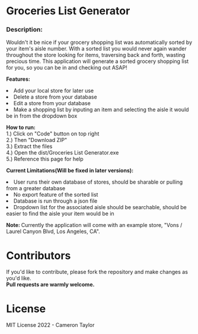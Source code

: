 # Groceries List Generator
<div>
    <h3>Description:</h3> <p>Wouldn't it be nice if your grocery shopping list was automatically sorted by your item's aisle number.
    With a sorted list you would never again wander throughout the store looking for items, traversing back and forth, wasting precious time.
    This application will generate a sorted grocery shopping list for you, so you can be in and checking out ASAP!</p>
    <p><b>Features: </b>
    <li>Add your local store for later use</li>
    <li>Delete a store from your database</li>
    <li>Edit a store from your database</li>
    <li>Make a shopping list by inputing an item and selecting the aisle it would be in from the dropdown box</li>
    <p>
    <!-- <img src="media/screenshot.PNG" alt="MainMenu" width="900" height="800"><br> -->
    <p><b>How to run:</b>
    <br>1.) Click on "Code" button on top right
    <br>2.) Then "Download ZIP"
    <br>3.) Extract the files
    <br>4.) Open the dist/Groceries List Generator.exe
    <br>5.) Reference this page for help
    </p>
    <p><b>Current Limitations(Will be fixed in later versions):</b>
    <li>User runs their own database of stores, should be sharable or pulling from a greater database</li>
    <li>No export feature of the sorted list</li>
    <li>Database is run through a json file</li>
    <li>Dropdown list for the associated aisle should be searchable, should be easier to find the aisle your item would be in</li>
    <p>
    <p><b>Note: </b>Currently the application will come with an example store, "Vons / Laurel Canyon Blvd, Los Angeles, CA".</p>
    <h1> Contributors </h1>
    If you'd like to contribute, please fork the repository and make changes as you'd like. <br><b>Pull requests are warmly welcome.</b>
    <p></p>
    <h1> License </h1>
    <p>MIT License 2022 - Cameron Taylor</p>
</div>
